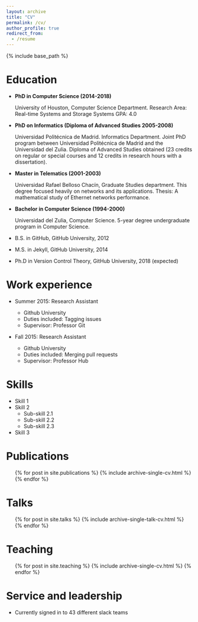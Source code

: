 ```yaml
---
layout: archive
title: "CV"
permalink: /cv/
author_profile: true
redirect_from:
  - /resume
---
```


{% include base_path %}

Education
======

* **PhD in Computer Science (2014-2018)**

  University of Houston, Computer Science Department. 
  Research Area: Real-time Systems and Storage Systems
  GPA: 4.0 

* **PhD on Informatics (Diploma of Advanced Studies 2005-2008)** 

  Universidad Politécnica de Madrid. Informatics Department. Joint PhD program between Universidad Politécnica de Madrid and the Universidad del Zulia. Diploma of Advanced Studies obtained (23 credits on regular or special courses and 12 credits in research hours with a dissertation). 

* **Master in Telematics (2001-2003)**

  Universidad Rafael Belloso Chacín, Graduate Studies department. This degree focused heavily on networks and its applications. Thesis: A mathematical study of Ethernet networks performance. 

* **Bachelor in Computer Science (1994-2000)**
  
  Universidad del Zulia, Computer Science. 5-year degree undergraduate program in Computer Science. 

* B.S. in GitHub, GitHub University, 2012
* M.S. in Jekyll, GitHub University, 2014
* Ph.D in Version Control Theory, GitHub University, 2018 (expected)

Work experience
======
* Summer 2015: Research Assistant
  * Github University
  * Duties included: Tagging issues
  * Supervisor: Professor Git

* Fall 2015: Research Assistant
  * Github University
  * Duties included: Merging pull requests
  * Supervisor: Professor Hub
  
Skills
======
* Skill 1
* Skill 2
  * Sub-skill 2.1
  * Sub-skill 2.2
  * Sub-skill 2.3
* Skill 3

Publications
======
  <ul>{% for post in site.publications %}
    {% include archive-single-cv.html %}
  {% endfor %}</ul>
  
Talks
======
  <ul>{% for post in site.talks %}
    {% include archive-single-talk-cv.html %}
  {% endfor %}</ul>
  
Teaching
======
  <ul>{% for post in site.teaching %}
    {% include archive-single-cv.html %}
  {% endfor %}</ul>
  
Service and leadership
======
* Currently signed in to 43 different slack teams
